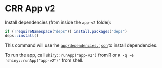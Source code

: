 # CRR App v2

Install dependencies (from inside the `app-v2` folder):

```R
if (!requireNamespace("deps")) install.packages("deps")
deps::install()
```

This command will use the [`app/dependencies.json`](./app/dependencies.json)
to install dependencies.

To run the app, call `shiny::runApp("app-v2")` from R or
`R -q -e 'shiny::runApp("app-v2")'` from shell.

